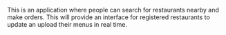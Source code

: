 This is an application where people can search for restaurants nearby and make orders. This will provide an interface for registered restaurants to update an upload their menus in real time. 